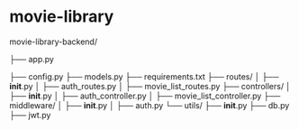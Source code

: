 # movie-library
movie-library-backend/

├── app.py

├── config.py
├── models.py
├── requirements.txt
├── routes/
│   ├── __init__.py
│   ├── auth_routes.py
│   ├── movie_list_routes.py
├── controllers/
│   ├── __init__.py
│   ├── auth_controller.py
│   ├── movie_list_controller.py
├── middleware/
│   ├── __init__.py
│   ├── auth.py
└── utils/
    ├── __init__.py
    ├── db.py
    ├── jwt.py
